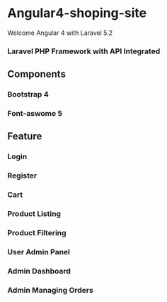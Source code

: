 # Angular4-shoping-site
Welcome Angular 4 with Laravel 5.2 

### Laravel PHP Framework with API Integrated
## Components 
### Bootstrap 4 
### Font-aswome 5


## Feature
### Login 
### Register
### Cart
### Product Listing
### Product Filtering
### User Admin Panel
### Admin Dashboard
### Admin Managing Orders
